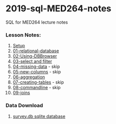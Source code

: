 # 2019-sql-MED264-notes
SQL for MED264 lecture notes

### Lesson Notes:

1. [Setup](00-setup.nb.html)
2. [01-relational-database](01-relational-database.html)
3. [02-Using-DBBrowser](02-db-browser-info.html)
4. [03-select and filter](03-selectandfilter.html)
5. [04-missing-data](04-missing-data.nb.html) - skip
6. [05-new-columns](05-new-columns.nb.html) - skip
7. [06-aggregation](06-aggregation.html)
8. [07-creating-tables](07-creating-tables.nb.html) - skip
9. [08-commandline](08-commandline.nb.html) - skip
10. [09-joins](09-joins.html)


### Data Download
1. [survey.db sqlite database](http://swcarpentry.github.io/sql-novice-survey/files/survey.db)
